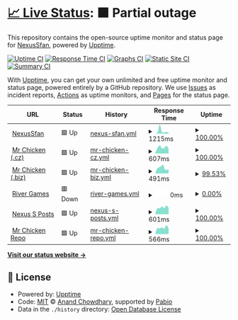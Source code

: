 # [📈 Live Status](https://NexusSfan.github.io/uptime): <!--live status--> **🟧 Partial outage**

This repository contains the open-source uptime monitor and status page for [NexusSfan](https://mrchicken.nexussfan.cz), powered by [Upptime](https://github.com/upptime/upptime).

[![Uptime CI](https://github.com/NexusSfan/uptime/workflows/Uptime%20CI/badge.svg)](https://github.com/NexusSfan/uptime/actions?query=workflow%3A%22Uptime+CI%22)
[![Response Time CI](https://github.com/NexusSfan/uptime/workflows/Response%20Time%20CI/badge.svg)](https://github.com/NexusSfan/uptime/actions?query=workflow%3A%22Response+Time+CI%22)
[![Graphs CI](https://github.com/NexusSfan/uptime/workflows/Graphs%20CI/badge.svg)](https://github.com/NexusSfan/uptime/actions?query=workflow%3A%22Graphs+CI%22)
[![Static Site CI](https://github.com/NexusSfan/uptime/workflows/Static%20Site%20CI/badge.svg)](https://github.com/NexusSfan/uptime/actions?query=workflow%3A%22Static+Site+CI%22)
[![Summary CI](https://github.com/NexusSfan/uptime/workflows/Summary%20CI/badge.svg)](https://github.com/NexusSfan/uptime/actions?query=workflow%3A%22Summary+CI%22)

With [Upptime](https://upptime.js.org), you can get your own unlimited and free uptime monitor and status page, powered entirely by a GitHub repository. We use [Issues](https://github.com/NexusSfan/uptime/issues) as incident reports, [Actions](https://github.com/NexusSfan/uptime/actions) as uptime monitors, and [Pages](https://NexusSfan.github.io/uptime) for the status page.

<!--start: status pages-->
<!-- This summary is generated by Upptime (https://github.com/upptime/upptime) -->
<!-- Do not edit this manually, your changes will be overwritten -->
<!-- prettier-ignore -->
| URL | Status | History | Response Time | Uptime |
| --- | ------ | ------- | ------------- | ------ |
| <img alt="" src="https://icons.duckduckgo.com/ip3/nexussfan.cz.ico" height="13"> [NexusSfan](https://nexussfan.cz) | 🟩 Up | [nexus-sfan.yml](https://github.com/NexusSfan/uptime/commits/HEAD/history/nexus-sfan.yml) | <details><summary><img alt="Response time graph" src="./graphs/nexus-sfan/response-time-week.png" height="20"> 1215ms</summary><br><a href="https://NexusSfan.github.io/uptime/history/nexus-sfan"><img alt="Response time 1215" src="https://img.shields.io/endpoint?url=https%3A%2F%2Fraw.githubusercontent.com%2FNexusSfan%2Fuptime%2FHEAD%2Fapi%2Fnexus-sfan%2Fresponse-time.json"></a><br><a href="https://NexusSfan.github.io/uptime/history/nexus-sfan"><img alt="24-hour response time 445" src="https://img.shields.io/endpoint?url=https%3A%2F%2Fraw.githubusercontent.com%2FNexusSfan%2Fuptime%2FHEAD%2Fapi%2Fnexus-sfan%2Fresponse-time-day.json"></a><br><a href="https://NexusSfan.github.io/uptime/history/nexus-sfan"><img alt="7-day response time 1215" src="https://img.shields.io/endpoint?url=https%3A%2F%2Fraw.githubusercontent.com%2FNexusSfan%2Fuptime%2FHEAD%2Fapi%2Fnexus-sfan%2Fresponse-time-week.json"></a><br><a href="https://NexusSfan.github.io/uptime/history/nexus-sfan"><img alt="30-day response time 1215" src="https://img.shields.io/endpoint?url=https%3A%2F%2Fraw.githubusercontent.com%2FNexusSfan%2Fuptime%2FHEAD%2Fapi%2Fnexus-sfan%2Fresponse-time-month.json"></a><br><a href="https://NexusSfan.github.io/uptime/history/nexus-sfan"><img alt="1-year response time 1215" src="https://img.shields.io/endpoint?url=https%3A%2F%2Fraw.githubusercontent.com%2FNexusSfan%2Fuptime%2FHEAD%2Fapi%2Fnexus-sfan%2Fresponse-time-year.json"></a></details> | <details><summary><a href="https://NexusSfan.github.io/uptime/history/nexus-sfan">100.00%</a></summary><a href="https://NexusSfan.github.io/uptime/history/nexus-sfan"><img alt="All-time uptime 100.00%" src="https://img.shields.io/endpoint?url=https%3A%2F%2Fraw.githubusercontent.com%2FNexusSfan%2Fuptime%2FHEAD%2Fapi%2Fnexus-sfan%2Fuptime.json"></a><br><a href="https://NexusSfan.github.io/uptime/history/nexus-sfan"><img alt="24-hour uptime 100.00%" src="https://img.shields.io/endpoint?url=https%3A%2F%2Fraw.githubusercontent.com%2FNexusSfan%2Fuptime%2FHEAD%2Fapi%2Fnexus-sfan%2Fuptime-day.json"></a><br><a href="https://NexusSfan.github.io/uptime/history/nexus-sfan"><img alt="7-day uptime 100.00%" src="https://img.shields.io/endpoint?url=https%3A%2F%2Fraw.githubusercontent.com%2FNexusSfan%2Fuptime%2FHEAD%2Fapi%2Fnexus-sfan%2Fuptime-week.json"></a><br><a href="https://NexusSfan.github.io/uptime/history/nexus-sfan"><img alt="30-day uptime 100.00%" src="https://img.shields.io/endpoint?url=https%3A%2F%2Fraw.githubusercontent.com%2FNexusSfan%2Fuptime%2FHEAD%2Fapi%2Fnexus-sfan%2Fuptime-month.json"></a><br><a href="https://NexusSfan.github.io/uptime/history/nexus-sfan"><img alt="1-year uptime 100.00%" src="https://img.shields.io/endpoint?url=https%3A%2F%2Fraw.githubusercontent.com%2FNexusSfan%2Fuptime%2FHEAD%2Fapi%2Fnexus-sfan%2Fuptime-year.json"></a></details>
| <img alt="" src="https://icons.duckduckgo.com/ip3/mrchicken.nexussfan.cz.ico" height="13"> [Mr Chicken (.cz)](https://mrchicken.nexussfan.cz) | 🟩 Up | [mr-chicken-cz.yml](https://github.com/NexusSfan/uptime/commits/HEAD/history/mr-chicken-cz.yml) | <details><summary><img alt="Response time graph" src="./graphs/mr-chicken-cz/response-time-week.png" height="20"> 607ms</summary><br><a href="https://NexusSfan.github.io/uptime/history/mr-chicken-cz"><img alt="Response time 607" src="https://img.shields.io/endpoint?url=https%3A%2F%2Fraw.githubusercontent.com%2FNexusSfan%2Fuptime%2FHEAD%2Fapi%2Fmr-chicken-cz%2Fresponse-time.json"></a><br><a href="https://NexusSfan.github.io/uptime/history/mr-chicken-cz"><img alt="24-hour response time 455" src="https://img.shields.io/endpoint?url=https%3A%2F%2Fraw.githubusercontent.com%2FNexusSfan%2Fuptime%2FHEAD%2Fapi%2Fmr-chicken-cz%2Fresponse-time-day.json"></a><br><a href="https://NexusSfan.github.io/uptime/history/mr-chicken-cz"><img alt="7-day response time 607" src="https://img.shields.io/endpoint?url=https%3A%2F%2Fraw.githubusercontent.com%2FNexusSfan%2Fuptime%2FHEAD%2Fapi%2Fmr-chicken-cz%2Fresponse-time-week.json"></a><br><a href="https://NexusSfan.github.io/uptime/history/mr-chicken-cz"><img alt="30-day response time 607" src="https://img.shields.io/endpoint?url=https%3A%2F%2Fraw.githubusercontent.com%2FNexusSfan%2Fuptime%2FHEAD%2Fapi%2Fmr-chicken-cz%2Fresponse-time-month.json"></a><br><a href="https://NexusSfan.github.io/uptime/history/mr-chicken-cz"><img alt="1-year response time 607" src="https://img.shields.io/endpoint?url=https%3A%2F%2Fraw.githubusercontent.com%2FNexusSfan%2Fuptime%2FHEAD%2Fapi%2Fmr-chicken-cz%2Fresponse-time-year.json"></a></details> | <details><summary><a href="https://NexusSfan.github.io/uptime/history/mr-chicken-cz">100.00%</a></summary><a href="https://NexusSfan.github.io/uptime/history/mr-chicken-cz"><img alt="All-time uptime 100.00%" src="https://img.shields.io/endpoint?url=https%3A%2F%2Fraw.githubusercontent.com%2FNexusSfan%2Fuptime%2FHEAD%2Fapi%2Fmr-chicken-cz%2Fuptime.json"></a><br><a href="https://NexusSfan.github.io/uptime/history/mr-chicken-cz"><img alt="24-hour uptime 100.00%" src="https://img.shields.io/endpoint?url=https%3A%2F%2Fraw.githubusercontent.com%2FNexusSfan%2Fuptime%2FHEAD%2Fapi%2Fmr-chicken-cz%2Fuptime-day.json"></a><br><a href="https://NexusSfan.github.io/uptime/history/mr-chicken-cz"><img alt="7-day uptime 100.00%" src="https://img.shields.io/endpoint?url=https%3A%2F%2Fraw.githubusercontent.com%2FNexusSfan%2Fuptime%2FHEAD%2Fapi%2Fmr-chicken-cz%2Fuptime-week.json"></a><br><a href="https://NexusSfan.github.io/uptime/history/mr-chicken-cz"><img alt="30-day uptime 100.00%" src="https://img.shields.io/endpoint?url=https%3A%2F%2Fraw.githubusercontent.com%2FNexusSfan%2Fuptime%2FHEAD%2Fapi%2Fmr-chicken-cz%2Fuptime-month.json"></a><br><a href="https://NexusSfan.github.io/uptime/history/mr-chicken-cz"><img alt="1-year uptime 100.00%" src="https://img.shields.io/endpoint?url=https%3A%2F%2Fraw.githubusercontent.com%2FNexusSfan%2Fuptime%2FHEAD%2Fapi%2Fmr-chicken-cz%2Fuptime-year.json"></a></details>
| <img alt="" src="https://icons.duckduckgo.com/ip3/mrchicken.coolpage.biz.ico" height="13"> [Mr Chicken (.biz)](https://mrchicken.coolpage.biz) | 🟩 Up | [mr-chicken-biz.yml](https://github.com/NexusSfan/uptime/commits/HEAD/history/mr-chicken-biz.yml) | <details><summary><img alt="Response time graph" src="./graphs/mr-chicken-biz/response-time-week.png" height="20"> 491ms</summary><br><a href="https://NexusSfan.github.io/uptime/history/mr-chicken-biz"><img alt="Response time 491" src="https://img.shields.io/endpoint?url=https%3A%2F%2Fraw.githubusercontent.com%2FNexusSfan%2Fuptime%2FHEAD%2Fapi%2Fmr-chicken-biz%2Fresponse-time.json"></a><br><a href="https://NexusSfan.github.io/uptime/history/mr-chicken-biz"><img alt="24-hour response time 368" src="https://img.shields.io/endpoint?url=https%3A%2F%2Fraw.githubusercontent.com%2FNexusSfan%2Fuptime%2FHEAD%2Fapi%2Fmr-chicken-biz%2Fresponse-time-day.json"></a><br><a href="https://NexusSfan.github.io/uptime/history/mr-chicken-biz"><img alt="7-day response time 491" src="https://img.shields.io/endpoint?url=https%3A%2F%2Fraw.githubusercontent.com%2FNexusSfan%2Fuptime%2FHEAD%2Fapi%2Fmr-chicken-biz%2Fresponse-time-week.json"></a><br><a href="https://NexusSfan.github.io/uptime/history/mr-chicken-biz"><img alt="30-day response time 491" src="https://img.shields.io/endpoint?url=https%3A%2F%2Fraw.githubusercontent.com%2FNexusSfan%2Fuptime%2FHEAD%2Fapi%2Fmr-chicken-biz%2Fresponse-time-month.json"></a><br><a href="https://NexusSfan.github.io/uptime/history/mr-chicken-biz"><img alt="1-year response time 491" src="https://img.shields.io/endpoint?url=https%3A%2F%2Fraw.githubusercontent.com%2FNexusSfan%2Fuptime%2FHEAD%2Fapi%2Fmr-chicken-biz%2Fresponse-time-year.json"></a></details> | <details><summary><a href="https://NexusSfan.github.io/uptime/history/mr-chicken-biz">99.53%</a></summary><a href="https://NexusSfan.github.io/uptime/history/mr-chicken-biz"><img alt="All-time uptime 99.53%" src="https://img.shields.io/endpoint?url=https%3A%2F%2Fraw.githubusercontent.com%2FNexusSfan%2Fuptime%2FHEAD%2Fapi%2Fmr-chicken-biz%2Fuptime.json"></a><br><a href="https://NexusSfan.github.io/uptime/history/mr-chicken-biz"><img alt="24-hour uptime 100.00%" src="https://img.shields.io/endpoint?url=https%3A%2F%2Fraw.githubusercontent.com%2FNexusSfan%2Fuptime%2FHEAD%2Fapi%2Fmr-chicken-biz%2Fuptime-day.json"></a><br><a href="https://NexusSfan.github.io/uptime/history/mr-chicken-biz"><img alt="7-day uptime 99.53%" src="https://img.shields.io/endpoint?url=https%3A%2F%2Fraw.githubusercontent.com%2FNexusSfan%2Fuptime%2FHEAD%2Fapi%2Fmr-chicken-biz%2Fuptime-week.json"></a><br><a href="https://NexusSfan.github.io/uptime/history/mr-chicken-biz"><img alt="30-day uptime 99.53%" src="https://img.shields.io/endpoint?url=https%3A%2F%2Fraw.githubusercontent.com%2FNexusSfan%2Fuptime%2FHEAD%2Fapi%2Fmr-chicken-biz%2Fuptime-month.json"></a><br><a href="https://NexusSfan.github.io/uptime/history/mr-chicken-biz"><img alt="1-year uptime 99.53%" src="https://img.shields.io/endpoint?url=https%3A%2F%2Fraw.githubusercontent.com%2FNexusSfan%2Fuptime%2FHEAD%2Fapi%2Fmr-chicken-biz%2Fuptime-year.json"></a></details>
| <img alt="" src="https://icons.duckduckgo.com/ip3/rivergames.ca.ico" height="13"> [River Games](https://rivergames.ca) | 🟥 Down | [river-games.yml](https://github.com/NexusSfan/uptime/commits/HEAD/history/river-games.yml) | <details><summary><img alt="Response time graph" src="./graphs/river-games/response-time-week.png" height="20"> 0ms</summary><br><a href="https://NexusSfan.github.io/uptime/history/river-games"><img alt="Response time 0" src="https://img.shields.io/endpoint?url=https%3A%2F%2Fraw.githubusercontent.com%2FNexusSfan%2Fuptime%2FHEAD%2Fapi%2Friver-games%2Fresponse-time.json"></a><br><a href="https://NexusSfan.github.io/uptime/history/river-games"><img alt="24-hour response time 0" src="https://img.shields.io/endpoint?url=https%3A%2F%2Fraw.githubusercontent.com%2FNexusSfan%2Fuptime%2FHEAD%2Fapi%2Friver-games%2Fresponse-time-day.json"></a><br><a href="https://NexusSfan.github.io/uptime/history/river-games"><img alt="7-day response time 0" src="https://img.shields.io/endpoint?url=https%3A%2F%2Fraw.githubusercontent.com%2FNexusSfan%2Fuptime%2FHEAD%2Fapi%2Friver-games%2Fresponse-time-week.json"></a><br><a href="https://NexusSfan.github.io/uptime/history/river-games"><img alt="30-day response time 0" src="https://img.shields.io/endpoint?url=https%3A%2F%2Fraw.githubusercontent.com%2FNexusSfan%2Fuptime%2FHEAD%2Fapi%2Friver-games%2Fresponse-time-month.json"></a><br><a href="https://NexusSfan.github.io/uptime/history/river-games"><img alt="1-year response time 0" src="https://img.shields.io/endpoint?url=https%3A%2F%2Fraw.githubusercontent.com%2FNexusSfan%2Fuptime%2FHEAD%2Fapi%2Friver-games%2Fresponse-time-year.json"></a></details> | <details><summary><a href="https://NexusSfan.github.io/uptime/history/river-games">0.00%</a></summary><a href="https://NexusSfan.github.io/uptime/history/river-games"><img alt="All-time uptime 0.00%" src="https://img.shields.io/endpoint?url=https%3A%2F%2Fraw.githubusercontent.com%2FNexusSfan%2Fuptime%2FHEAD%2Fapi%2Friver-games%2Fuptime.json"></a><br><a href="https://NexusSfan.github.io/uptime/history/river-games"><img alt="24-hour uptime 0.00%" src="https://img.shields.io/endpoint?url=https%3A%2F%2Fraw.githubusercontent.com%2FNexusSfan%2Fuptime%2FHEAD%2Fapi%2Friver-games%2Fuptime-day.json"></a><br><a href="https://NexusSfan.github.io/uptime/history/river-games"><img alt="7-day uptime 0.00%" src="https://img.shields.io/endpoint?url=https%3A%2F%2Fraw.githubusercontent.com%2FNexusSfan%2Fuptime%2FHEAD%2Fapi%2Friver-games%2Fuptime-week.json"></a><br><a href="https://NexusSfan.github.io/uptime/history/river-games"><img alt="30-day uptime 0.00%" src="https://img.shields.io/endpoint?url=https%3A%2F%2Fraw.githubusercontent.com%2FNexusSfan%2Fuptime%2FHEAD%2Fapi%2Friver-games%2Fuptime-month.json"></a><br><a href="https://NexusSfan.github.io/uptime/history/river-games"><img alt="1-year uptime 0.00%" src="https://img.shields.io/endpoint?url=https%3A%2F%2Fraw.githubusercontent.com%2FNexusSfan%2Fuptime%2FHEAD%2Fapi%2Friver-games%2Fuptime-year.json"></a></details>
| <img alt="" src="https://icons.duckduckgo.com/ip3/posts.nexussfan.cz.ico" height="13"> [Nexus S Posts](https://posts.nexussfan.cz) | 🟩 Up | [nexus-s-posts.yml](https://github.com/NexusSfan/uptime/commits/HEAD/history/nexus-s-posts.yml) | <details><summary><img alt="Response time graph" src="./graphs/nexus-s-posts/response-time-week.png" height="20"> 601ms</summary><br><a href="https://NexusSfan.github.io/uptime/history/nexus-s-posts"><img alt="Response time 601" src="https://img.shields.io/endpoint?url=https%3A%2F%2Fraw.githubusercontent.com%2FNexusSfan%2Fuptime%2FHEAD%2Fapi%2Fnexus-s-posts%2Fresponse-time.json"></a><br><a href="https://NexusSfan.github.io/uptime/history/nexus-s-posts"><img alt="24-hour response time 572" src="https://img.shields.io/endpoint?url=https%3A%2F%2Fraw.githubusercontent.com%2FNexusSfan%2Fuptime%2FHEAD%2Fapi%2Fnexus-s-posts%2Fresponse-time-day.json"></a><br><a href="https://NexusSfan.github.io/uptime/history/nexus-s-posts"><img alt="7-day response time 601" src="https://img.shields.io/endpoint?url=https%3A%2F%2Fraw.githubusercontent.com%2FNexusSfan%2Fuptime%2FHEAD%2Fapi%2Fnexus-s-posts%2Fresponse-time-week.json"></a><br><a href="https://NexusSfan.github.io/uptime/history/nexus-s-posts"><img alt="30-day response time 601" src="https://img.shields.io/endpoint?url=https%3A%2F%2Fraw.githubusercontent.com%2FNexusSfan%2Fuptime%2FHEAD%2Fapi%2Fnexus-s-posts%2Fresponse-time-month.json"></a><br><a href="https://NexusSfan.github.io/uptime/history/nexus-s-posts"><img alt="1-year response time 601" src="https://img.shields.io/endpoint?url=https%3A%2F%2Fraw.githubusercontent.com%2FNexusSfan%2Fuptime%2FHEAD%2Fapi%2Fnexus-s-posts%2Fresponse-time-year.json"></a></details> | <details><summary><a href="https://NexusSfan.github.io/uptime/history/nexus-s-posts">100.00%</a></summary><a href="https://NexusSfan.github.io/uptime/history/nexus-s-posts"><img alt="All-time uptime 100.00%" src="https://img.shields.io/endpoint?url=https%3A%2F%2Fraw.githubusercontent.com%2FNexusSfan%2Fuptime%2FHEAD%2Fapi%2Fnexus-s-posts%2Fuptime.json"></a><br><a href="https://NexusSfan.github.io/uptime/history/nexus-s-posts"><img alt="24-hour uptime 100.00%" src="https://img.shields.io/endpoint?url=https%3A%2F%2Fraw.githubusercontent.com%2FNexusSfan%2Fuptime%2FHEAD%2Fapi%2Fnexus-s-posts%2Fuptime-day.json"></a><br><a href="https://NexusSfan.github.io/uptime/history/nexus-s-posts"><img alt="7-day uptime 100.00%" src="https://img.shields.io/endpoint?url=https%3A%2F%2Fraw.githubusercontent.com%2FNexusSfan%2Fuptime%2FHEAD%2Fapi%2Fnexus-s-posts%2Fuptime-week.json"></a><br><a href="https://NexusSfan.github.io/uptime/history/nexus-s-posts"><img alt="30-day uptime 100.00%" src="https://img.shields.io/endpoint?url=https%3A%2F%2Fraw.githubusercontent.com%2FNexusSfan%2Fuptime%2FHEAD%2Fapi%2Fnexus-s-posts%2Fuptime-month.json"></a><br><a href="https://NexusSfan.github.io/uptime/history/nexus-s-posts"><img alt="1-year uptime 100.00%" src="https://img.shields.io/endpoint?url=https%3A%2F%2Fraw.githubusercontent.com%2FNexusSfan%2Fuptime%2FHEAD%2Fapi%2Fnexus-s-posts%2Fuptime-year.json"></a></details>
| <img alt="" src="https://icons.duckduckgo.com/ip3/repo.nexussfan.cz.ico" height="13"> [Mr Chicken Repo](https://repo.nexussfan.cz) | 🟩 Up | [mr-chicken-repo.yml](https://github.com/NexusSfan/uptime/commits/HEAD/history/mr-chicken-repo.yml) | <details><summary><img alt="Response time graph" src="./graphs/mr-chicken-repo/response-time-week.png" height="20"> 566ms</summary><br><a href="https://NexusSfan.github.io/uptime/history/mr-chicken-repo"><img alt="Response time 566" src="https://img.shields.io/endpoint?url=https%3A%2F%2Fraw.githubusercontent.com%2FNexusSfan%2Fuptime%2FHEAD%2Fapi%2Fmr-chicken-repo%2Fresponse-time.json"></a><br><a href="https://NexusSfan.github.io/uptime/history/mr-chicken-repo"><img alt="24-hour response time 513" src="https://img.shields.io/endpoint?url=https%3A%2F%2Fraw.githubusercontent.com%2FNexusSfan%2Fuptime%2FHEAD%2Fapi%2Fmr-chicken-repo%2Fresponse-time-day.json"></a><br><a href="https://NexusSfan.github.io/uptime/history/mr-chicken-repo"><img alt="7-day response time 566" src="https://img.shields.io/endpoint?url=https%3A%2F%2Fraw.githubusercontent.com%2FNexusSfan%2Fuptime%2FHEAD%2Fapi%2Fmr-chicken-repo%2Fresponse-time-week.json"></a><br><a href="https://NexusSfan.github.io/uptime/history/mr-chicken-repo"><img alt="30-day response time 566" src="https://img.shields.io/endpoint?url=https%3A%2F%2Fraw.githubusercontent.com%2FNexusSfan%2Fuptime%2FHEAD%2Fapi%2Fmr-chicken-repo%2Fresponse-time-month.json"></a><br><a href="https://NexusSfan.github.io/uptime/history/mr-chicken-repo"><img alt="1-year response time 566" src="https://img.shields.io/endpoint?url=https%3A%2F%2Fraw.githubusercontent.com%2FNexusSfan%2Fuptime%2FHEAD%2Fapi%2Fmr-chicken-repo%2Fresponse-time-year.json"></a></details> | <details><summary><a href="https://NexusSfan.github.io/uptime/history/mr-chicken-repo">100.00%</a></summary><a href="https://NexusSfan.github.io/uptime/history/mr-chicken-repo"><img alt="All-time uptime 100.00%" src="https://img.shields.io/endpoint?url=https%3A%2F%2Fraw.githubusercontent.com%2FNexusSfan%2Fuptime%2FHEAD%2Fapi%2Fmr-chicken-repo%2Fuptime.json"></a><br><a href="https://NexusSfan.github.io/uptime/history/mr-chicken-repo"><img alt="24-hour uptime 100.00%" src="https://img.shields.io/endpoint?url=https%3A%2F%2Fraw.githubusercontent.com%2FNexusSfan%2Fuptime%2FHEAD%2Fapi%2Fmr-chicken-repo%2Fuptime-day.json"></a><br><a href="https://NexusSfan.github.io/uptime/history/mr-chicken-repo"><img alt="7-day uptime 100.00%" src="https://img.shields.io/endpoint?url=https%3A%2F%2Fraw.githubusercontent.com%2FNexusSfan%2Fuptime%2FHEAD%2Fapi%2Fmr-chicken-repo%2Fuptime-week.json"></a><br><a href="https://NexusSfan.github.io/uptime/history/mr-chicken-repo"><img alt="30-day uptime 100.00%" src="https://img.shields.io/endpoint?url=https%3A%2F%2Fraw.githubusercontent.com%2FNexusSfan%2Fuptime%2FHEAD%2Fapi%2Fmr-chicken-repo%2Fuptime-month.json"></a><br><a href="https://NexusSfan.github.io/uptime/history/mr-chicken-repo"><img alt="1-year uptime 100.00%" src="https://img.shields.io/endpoint?url=https%3A%2F%2Fraw.githubusercontent.com%2FNexusSfan%2Fuptime%2FHEAD%2Fapi%2Fmr-chicken-repo%2Fuptime-year.json"></a></details>

<!--end: status pages-->

[**Visit our status website →**](https://NexusSfan.github.io/uptime)

## 📄 License

- Powered by: [Upptime](https://github.com/upptime/upptime)
- Code: [MIT](./LICENSE) © [Anand Chowdhary](https://anandchowdhary.com), supported by [Pabio](https://pabio.com)
- Data in the `./history` directory: [Open Database License](https://opendatacommons.org/licenses/odbl/1-0/)
